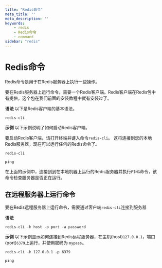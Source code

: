 ```yaml
---
title: "Redis命令"
meta_title: ''
meta_description: ''
keywords: 
    - redis
    - Redis命令
    - command
sidebar: "redis"
---
```

# Redis命令 			

Redis命令是用于在Redis服务器上执行一些操作。

要在Redis服务器上运行命令，需要一个Redis客户端。Redis客户端在Redis包中有提供，这个包在我们前面的安装教程中就有安装过了。

**语法**
以下是Redis客户端的基本语法。

```
redis-cli
```

**示例**
以下示例说明了如何启动Redis客户端。

要启动Redis客户端，请打开终端并键入命令`redis-cli`。 这将连接到您的本地Redis服务器，现在可以运行任何的Redis命令了。

```shell
redis-cli
```
```shell
ping
```

在上面的示例中，连接到到在本地机器上运行的Redis服务器并执行`PING`命令，该命令检查服务器是否正在运行。

## 在远程服务器上运行命令

要在Redis远程服务器上运行命令，需要通过客户端`redis-cli`连接到服务器

**语法**

```
redis-cli -h host -p port -a password
```

**示例**
以下示例显示如何连接到Redis远程服务器，在主机(host)`127.0.0.1`，端口(port)`6379`上运行，并使用密码为 `mypass`。

```shell
redis-cli -h 127.0.0.1 -p 6379
```

```shell
ping
```


<code class=backend-type backend-type=free></code>
